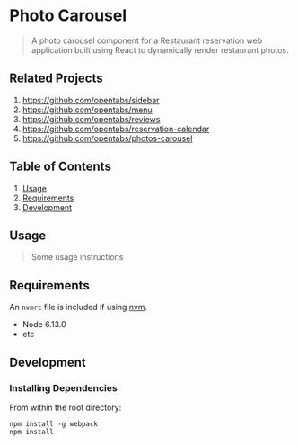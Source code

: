 # Photo Carousel

> A photo carousel component for a Restaurant reservation web application built using React to dynamically render restaurant photos.

## Related Projects

1. https://github.com/opentabs/sidebar
1. https://github.com/opentabs/menu
1. https://github.com/opentabs/reviews
1. https://github.com/opentabs/reservation-calendar
1. https://github.com/opentabs/photos-carousel

## Table of Contents

1. [Usage](#Usage)
1. [Requirements](#requirements)
1. [Development](#development)

## Usage

> Some usage instructions

## Requirements

An `nvmrc` file is included if using [nvm](https://github.com/creationix/nvm).

- Node 6.13.0
- etc

## Development

### Installing Dependencies

From within the root directory:

```
npm install -g webpack
npm install
```

